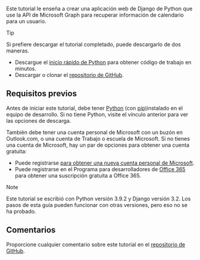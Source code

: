 <!-- markdownlint-disable MD002 MD041 -->

Este tutorial le enseña a crear una aplicación web de Django de Python que use la API de Microsoft Graph para recuperar información de calendario para un usuario.

> [!TIP]
> Si prefiere descargar el tutorial completado, puede descargarlo de dos maneras.
>
> - Descargue el [inicio rápido de Python](https://developer.microsoft.com/graph/quick-start?platform=option-Python) para obtener código de trabajo en minutos.
> - Descargar o clonar el [repositorio de GitHub](https://github.com/microsoftgraph/msgraph-training-pythondjangoapp).

## <a name="prerequisites"></a>Requisitos previos

Antes de iniciar este tutorial, debe tener [Python](https://www.python.org/) (con [pip)](https://pypi.org/project/pip/)instalado en el equipo de desarrollo. Si no tiene Python, visite el vínculo anterior para ver las opciones de descarga.

También debe tener una cuenta personal de Microsoft con un buzón en Outlook.com, o una cuenta de Trabajo o escuela de Microsoft. Si no tienes una cuenta de Microsoft, hay un par de opciones para obtener una cuenta gratuita:

- Puede registrarse [para obtener una nueva cuenta personal de Microsoft](https://signup.live.com/signup?wa=wsignin1.0&rpsnv=12&ct=1454618383&rver=6.4.6456.0&wp=MBI_SSL_SHARED&wreply=https://mail.live.com/default.aspx&id=64855&cbcxt=mai&bk=1454618383&uiflavor=web&uaid=b213a65b4fdc484382b6622b3ecaa547&mkt=E-US&lc=1033&lic=1).
- Puede registrarse en el Programa para desarrolladores de [Office 365](https://developer.microsoft.com/office/dev-program) para obtener una suscripción gratuita a Office 365.

> [!NOTE]
> Este tutorial se escribió con Python versión 3.9.2 y Django versión 3.2. Los pasos de esta guía pueden funcionar con otras versiones, pero eso no se ha probado.

## <a name="feedback"></a>Comentarios

Proporcione cualquier comentario sobre este tutorial en el [repositorio de GitHub](https://github.com/microsoftgraph/msgraph-training-pythondjangoapp).
